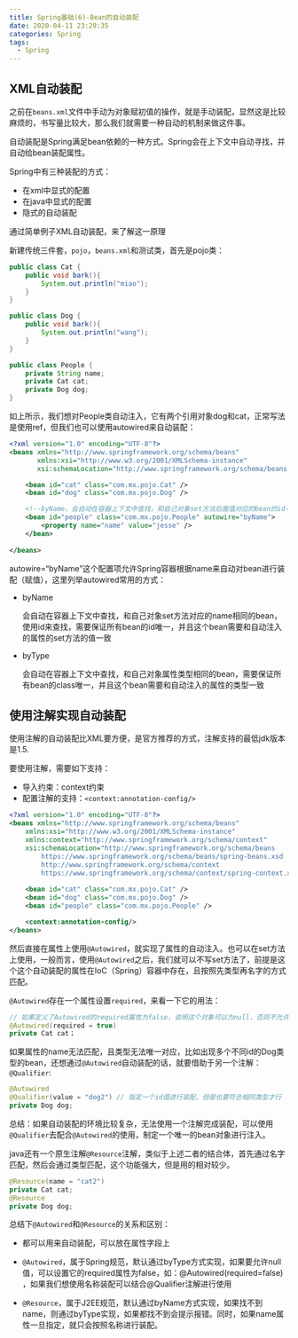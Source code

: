 ```yaml
---
title: Spring基础(6)-Bean的自动装配
date: 2020-04-11 23:29:35
categories: Spring
tags:
  - Spring
---
```


## XML自动装配

之前在`beans.xml`文件中手动为对象赋初值的操作，就是手动装配，显然这是比较麻烦的，书写量比较大，那么我们就需要一种自动的机制来做这件事。

自动装配是Spring满足bean依赖的一种方式。Spring会在上下文中自动寻找，并自动给bean装配属性。<!-- more -->

Spring中有三种装配的方式：

- 在xml中显式的配置
- 在java中显式的配置
- 隐式的自动装配

通过简单例子XML自动装配，来了解这一原理

新建传统三件套，`pojo`，`beans.xml`和测试类，首先是pojo类：

```java
public class Cat {
    public void bark(){
        System.out.println("miao");
    }
}

public class Dog {
    public void bark(){
        System.out.println("wang");
    }
}

public class People {
    private String name;
    private Cat cat;
    private Dog dog;
}
```

如上所示，我们想对People类自动注入，它有两个引用对象dog和cat，正常写法是使用ref，但我们也可以使用autowired来自动装配：

```xml
<?xml version="1.0" encoding="UTF-8"?>
<beans xmlns="http://www.springframework.org/schema/beans"
       xmlns:xsi="http://www.w3.org/2001/XMLSchema-instance"
       xsi:schemaLocation="http://www.springframework.org/schema/beans http://www.springframework.org/schema/beans/spring-beans.xsd">

    <bean id="cat" class="com.mx.pojo.Cat" />
    <bean id="dog" class="com.mx.pojo.Dog" />

    <!--byName，会自动在容器上下文中查找，和自己对象set方法后面值对应的bean的id-->
    <bean id="people" class="com.mx.pojo.People" autowire="byName">
        <property name="name" value="jesse" />
    </bean>
    
</beans>
```

autowire=“byName”这个配置项允许Spring容器根据name来自动对bean进行装配（赋值），这里列举autowired常用的方式：

- byName

  会自动在容器上下文中查找，和自己对象set方法对应的name相同的bean，使用id来查找，需要保证所有bean的id唯一，并且这个bean需要和自动注入的属性的set方法的值一致

- byType

  会自动在容器上下文中查找，和自己对象属性类型相同的bean，需要保证所有bean的class唯一，并且这个bean需要和自动注入的属性的类型一致

## 使用注解实现自动装配

使用注解的自动装配比XML要方便，是官方推荐的方式，注解支持的最低jdk版本是1.5.

要使用注解，需要如下支持：

- 导入约束：context约束
- 配置注解的支持：`<context:annotation-config/>`

```xml
<?xml version="1.0" encoding="UTF-8"?>
<beans xmlns="http://www.springframework.org/schema/beans"
    xmlns:xsi="http://www.w3.org/2001/XMLSchema-instance"
    xmlns:context="http://www.springframework.org/schema/context" 
    xsi:schemaLocation="http://www.springframework.org/schema/beans
        https://www.springframework.org/schema/beans/spring-beans.xsd
        http://www.springframework.org/schema/context
        https://www.springframework.org/schema/context/spring-context.xsd">
  
    <bean id="cat" class="com.mx.pojo.Cat" />
    <bean id="dog" class="com.mx.pojo.Dog" />
    <bean id="people" class="com.mx.pojo.People" />

    <context:annotation-config/>
</beans>
```

然后直接在属性上使用`@Autowired`，就实现了属性的自动注入。也可以在set方法上使用，一般而言，使用`@Autowired`之后，我们就可以不写set方法了，前提是这个这个自动装配的属性在IoC（Spring）容器中存在，且按照先类型再名字的方式匹配。

`@Autowired`存在一个属性设置`required`，来看一下它的用法：

```java
// 如果定义了Autowired的required属性为false，说明这个对象可以为null，否则不允许为空
@Autowired(required = true)
private Cat cat；
```

如果属性的name无法匹配，且类型无法唯一对应，比如出现多个不同id的Dog类型的bean，还想通过`@Autowired`自动装配的话，就要借助于另一个注解：`@Qualifier`:

```java
@Autowired
@Qualifier(value = "dog2") // 指定一个id值进行装配，但是也要符合相同类型才行
private Dog dog;
```

总结：如果自动装配的环境比较复杂，无法使用一个注解完成装配，可以使用`@Qualifier`去配合`@Autowired`的使用，制定一个唯一的bean对象进行注入。

java还有一个原生注解`@Resource`注解，类似于上述二者的结合体，首先通过名字匹配，然后会通过类型匹配，这个功能强大，但是用的相对较少。

```java
@Resource(name = "cat2")
private Cat cat;
@Resource
private Dog dog;
```

总结下`@Autowired`和`@Resource`的关系和区别：

- 都可以用来自动装配，可以放在属性字段上

- `@Autowired`，属于Spring规范，默认通过byType方式实现，如果要允许null 值，可以设置它的required属性为false，如：@Autowired(required=false) ，如果我们想使用名称装配可以结合@Qualifier注解进行使用

- `@Resource`，属于J2EE规范，默认通过byName方式实现，如果找不到name，则通过byType实现，如果都找不到会提示报错。同时，如果name属性一旦指定，就只会按照名称进行装配。

  

